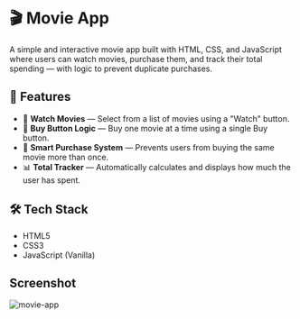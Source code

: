 # 🎬 Movie App

A simple and interactive movie app built with HTML, CSS, and JavaScript where users can watch movies, purchase them, and track their total spending — with logic to prevent duplicate purchases.

## 🚀 Features

- 🎥 **Watch Movies** — Select from a list of movies using a "Watch" button.
- 💸 **Buy Button Logic** — Buy one movie at a time using a single Buy button.
- 🧠 **Smart Purchase System** — Prevents users from buying the same movie more than once.
- 📊 **Total Tracker** — Automatically calculates and displays how much the user has spent.

## 🛠️ Tech Stack

- HTML5
- CSS3
- JavaScript (Vanilla)

## Screenshot
![movie-app](https://github.com/user-attachments/assets/46decb95-4d88-4c05-8c0f-da7b004e121f)
